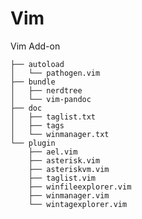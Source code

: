 Vim 
===

Vim Add-on


	├── autoload
	│   └── pathogen.vim
	├── bundle
	│   ├── nerdtree
	│   └── vim-pandoc
	├── doc
	│   ├── taglist.txt
	│   ├── tags
	│   └── winmanager.txt
	└── plugin
	    ├── ael.vim
	    ├── asterisk.vim
	    ├── asteriskvm.vim
	    ├── taglist.vim
	    ├── winfileexplorer.vim
	    ├── winmanager.vim
	    └── wintagexplorer.vim

